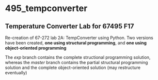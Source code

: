 # 495_tempconverter
## Temperature Converter Lab for 67495 F17

Re-creation of 67-272 lab 2A: TempConverter using Python. Two versions have been created, **one using structural programming**, and **one using object-oriented programming**

The *exp* branch contains the complete structional programming solution, whereas the *master* branch contains the partial structural programming solution and the complete object-oriented solution (may restructure eventually)
